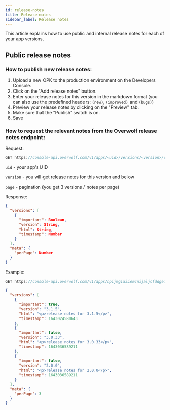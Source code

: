```yaml
---
id: release-notes
title: Release notes
sidebar_label: Release notes
---
```


This article explains how to use public and internal release notes for each of your app versions.

## Public release notes

### How to publish new release notes:

1. Upload a new OPK to the production environment on the Developers Console.
2. Click on the "Add release notes" button.
3. Enter your release notes for this version in the markdown format (you can also use the predefined headers: `(new)`, `(improved)` and `(bugs)`)
4. Preview your release notes by clicking on the "Preview" tab.
5. Make sure that the "Publish" switch is on.
6. Save 

### How to request the relevant notes from the Overwolf release notes endpoint:

Request:

```js
GET https://console-api.overwolf.com/v1/apps/<uid>/versions/<version>/release-notes/<page>`
```
`uid` - your app's UID

`version` - you will get release notes for this version and below

`page` - pagination (you get 3 versions / notes per page)


Response:

``` json
{
  "versions": [
    {
      "important": Boolean,
      "version": String,
      "html": String,
      "timestamp": Number
    }
  ],
  "meta": {
    "perPage": Number
  }
}
```

Example:

```js
GET https://console-api.overwolf.com/v1/apps/npijmgiaiiemcnijaljcfddgeihcbifdbhpffihe/versions/3.1.5/release-notes/1
```

```json
{
  "versions": [
    {
      "important": true,
      "version": "3.1.5",
      "html": "<p>release notes for 3.1.5</p>",
      "timestamp": 1643024580643
    },
    {
      "important": false,
      "version": "3.0.33",
      "html": "<p>release notes for 3.0.33</p>",
      "timestamp": 1643036589211
    },
    {
      "important": false,
      "version": "2.0.0",
      "html": "<p>release notes for 2.0.0</p>",
      "timestamp": 1643036589211
    }
  ],
  "meta": {
    "perPage": 3
  }
}
```
